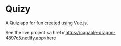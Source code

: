 # Quizy

A Quiz app for fun created using Vue.js.

See the live project <a href='https://capable-dragon-4897c5.netlify.app>here</a>
